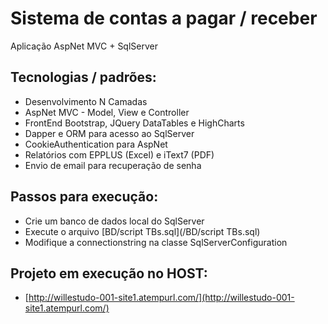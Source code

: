 # Sistema de contas a pagar / receber
Aplicação AspNet MVC + SqlServer

## Tecnologias / padrões:
* Desenvolvimento N Camadas
* AspNet MVC - Model, View e Controller
* FrontEnd Bootstrap, JQuery DataTables e HighCharts
* Dapper e ORM para acesso ao SqlServer
* CookieAuthentication para AspNet
* Relatórios com EPPLUS (Excel) e iText7 (PDF)
* Envio de email para recuperação de senha

## Passos para execução:
* Crie um banco de dados local do SqlServer
* Execute o arquivo [BD/script TBs.sql](/BD/script TBs.sql)
* Modifique a connectionstring na classe SqlServerConfiguration

## Projeto em execução no HOST:
* [http://willestudo-001-site1.atempurl.com/](http://willestudo-001-site1.atempurl.com/)
